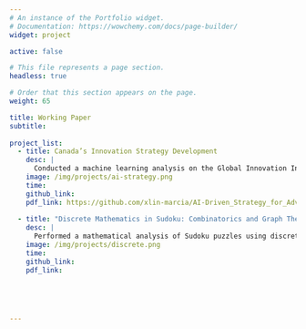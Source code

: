 ```yaml
---
# An instance of the Portfolio widget.
# Documentation: https://wowchemy.com/docs/page-builder/
widget: project

active: false

# This file represents a page section.
headless: true

# Order that this section appears on the page.
weight: 65

title: Working Paper
subtitle: 
 
project_list:
  - title: Canada’s Innovation Strategy Development
    desc: |
      Conducted a machine learning analysis on the Global Innovation Index, translating insights from top-performing countries into strategic recommendations aimed at elevating Canada’s innovation rank. By training regression models and evaluating critical feature coefficients, I provided data-backed guidance to support policy-makers and business leaders in fostering economic growth and innovation competitiveness.
    image: /img/projects/ai-strategy.png
    time: 
    github_link: 
    pdf_link: https://github.com/xlin-marcia/AI-Driven_Strategy_for_Advancing_Canadian-Innovation_Index/blob/main/Group%202%20Course%20Project%20Report.pdf
      
  - title: "Discrete Mathematics in Sudoku: Combinatorics and Graph Theory"
    desc: |
      Performed a mathematical analysis of Sudoku puzzles using discrete mathematics, focusing on combinatorics and graph theory to quantify possible grid arrangements and solve puzzles with unique solutions. By leveraging permutation, combination, and graph coloring techniques, developed an efficient method to address puzzles with extreme clue scenarios. Demonstrated the applicability of mathematical modeling to real-world problem-solving, providing insights into the logical structure and constraints of Sudoku puzzles.
    image: /img/projects/discrete.png
    time: 
    github_link: 
    pdf_link: 
      




---
```



